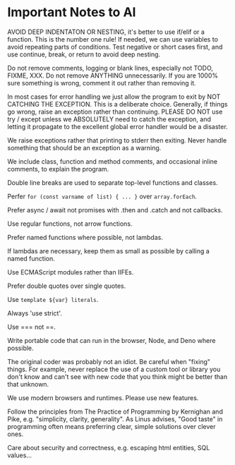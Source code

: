 # Important Notes to AI

AVOID DEEP INDENTATON OR NESTING, it's better to use if/elif or a function.
This is the number one rule! If needed, we can use variables to avoid
repeating parts of conditions. Test negative or short cases first, and use
continue, break, or return to avoid deep nesting.

Do not remove comments, logging or blank lines, especially not TODO, FIXME,
XXX. Do not remove ANYTHING unnecessarily. If you are 1000% sure something is
wrong, comment it out rather than removing it.

In most cases for error handling we just allow the program to exit by NOT
CATCHING THE EXCEPTION. This is a deliberate choice. Generally, if things go
wrong, raise an exception rather than continuing. PLEASE DO NOT use try /
except unless we ABSOLUTELY need to catch the exception, and letting it
propagate to the excellent global error handler would be a disaster.

We raise exceptions rather that printing to stderr then exiting. Never handle
something that should be an exception as a warning.

We include class, function and method comments, and occasional inline
comments, to explain the program.

Double line breaks are used to separate top-level functions and classes.

Perfer `for (const varname of list) { ... }` over `array.forEach`.

Prefer async / await not promises with .then and .catch and not callbacks.

Use regular functions, not arrow functions.

Prefer named functions where possible, not lambdas.

If lambdas are necessary, keep them as small as possible by calling a named function.

Use ECMAScript modules rather than IIFEs.

Prefer double quotes over single quotes.

Use `template ${var} literals`.

Always 'use strict'.

Use === not ==.

Write portable code that can run in the browser, Node, and Deno where possible.

The original coder was probably not an idiot. Be careful when "fixing"
things. For example, never replace the use of a custom tool or library you
don't know and can't see with new code that you think might be better than that
unknown.

We use modern browsers and runtimes. Please use new features.

Follow the principles from The Practice of Programming by Kernighan and Pike,
e.g. "simplicity, clarity, generality". As Linus advises, "Good taste" in
programming often means preferring clear, simple solutions over clever ones.

Care about security and correctness, e.g. escaping html entities, SQL values...
